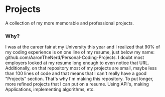 # Projects
A collection of my more memorable and professional projects.
### Why?
I was at the career fair at my University this year and I realized that 90% of my coding experience is on one line of my resume, just below my name: github.com/AaronTheNerd/Personal-Coding-Projects. I doubt most employers looked at my resume long enough to even notice that URL. Additionally, on that repository most of my projects are small, maybe less than 100 lines of code and that means that I can't really have a good "Projects" section. That's why I'm making this repository. To put longer, more refined projects that I can put on a resume. Using API's, making Applications, implementing algorithms, etc.
